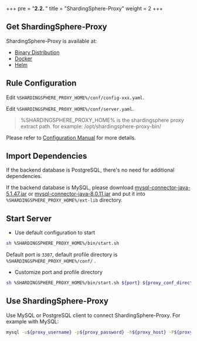 +++
pre = "<b>2.2. </b>"
title = "ShardingSphere-Proxy"
weight = 2
+++

## Get ShardingSphere-Proxy

ShardingSphere-Proxy is available at:
- [Binary Distribution](/en/user-manual/shardingsphere-proxy/startup/bin/)
- [Docker](/en/user-manual/shardingsphere-proxy/startup/docker/)
- [Helm](/en/user-manual/shardingsphere-proxy/startup/helm/)

## Rule Configuration

Edit `%SHARDINGSPHERE_PROXY_HOME%/conf/config-xxx.yaml`.

Edit `%SHARDINGSPHERE_PROXY_HOME%/conf/server.yaml`.

> %SHARDINGSPHERE_PROXY_HOME% is the shardingsphere proxy extract path. for example: /opt/shardingsphere-proxy-bin/

Please refer to [Configuration Manual](/en/user-manual/shardingsphere-proxy/yaml-config/) for more details.

## Import Dependencies

If the backend database is PostgreSQL, there's no need for additional dependencies.

If the backend database is MySQL, please download [mysql-connector-java-5.1.47.jar](https://repo1.maven.org/maven2/mysql/mysql-connector-java/5.1.47/mysql-connector-java-5.1.47.jar) or [mysql-connector-java-8.0.11.jar](https://repo1.maven.org/maven2/mysql/mysql-connector-java/8.0.11/mysql-connector-java-8.0.11.jar) and put it into `%SHARDINGSPHERE_PROXY_HOME%/ext-lib` directory.

## Start Server

* Use default configuration to start

```bash
sh %SHARDINGSPHERE_PROXY_HOME%/bin/start.sh
```

Default port is `3307`, default profile directory is `%SHARDINGSPHERE_PROXY_HOME%/conf/` .

* Customize port and profile directory

```bash
sh %SHARDINGSPHERE_PROXY_HOME%/bin/start.sh ${port} ${proxy_conf_directory}
```

## Use ShardingSphere-Proxy

Use MySQL or PostgreSQL client to connect ShardingSphere-Proxy. For example with MySQL:

```bash
mysql -u${proxy_username} -p${proxy_password} -h${proxy_host} -P${proxy_port}
```
